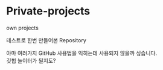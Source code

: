 # Private-projects
own projects

테스트로 한번 만들어본 Repository

아마 여러가지 GitHub 사용법을 익히는데 사용되지 않을까 싶습니다.   
깃헙 놀이터가 될지도?
